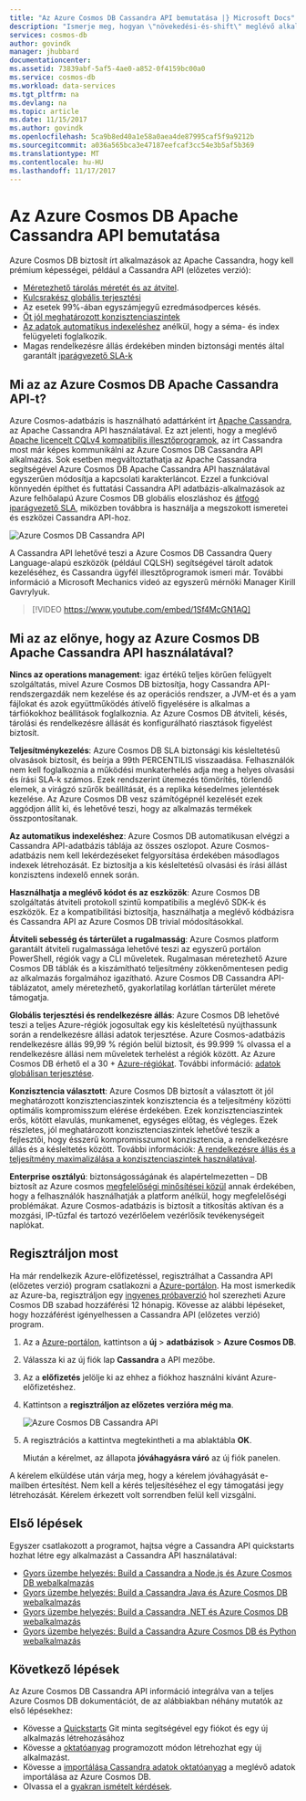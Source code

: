 ```yaml
---
title: "Az Azure Cosmos DB Cassandra API bemutatása |} Microsoft Docs"
description: "Ismerje meg, hogyan \"növekedési-és-shift\" meglévő alkalmazások Azure Cosmos Adatbázist kíván használni, és új alkalmazások Cassandra illesztőprogramok és CQL már ismeri a Cassandra API használatával."
services: cosmos-db
author: govindk
manager: jhubbard
documentationcenter: 
ms.assetid: 73839abf-5af5-4ae0-a852-0f4159bc00a0
ms.service: cosmos-db
ms.workload: data-services
ms.tgt_pltfrm: na
ms.devlang: na
ms.topic: article
ms.date: 11/15/2017
ms.author: govindk
ms.openlocfilehash: 5ca9b8ed40a1e58a0aea4de87995caf5f9a9212b
ms.sourcegitcommit: a036a565bca3e47187eefcaf3cc54e3b5af5b369
ms.translationtype: MT
ms.contentlocale: hu-HU
ms.lasthandoff: 11/17/2017
---
```

# <a name="introduction-to-apache-cassandra-api-for-azure-cosmos-db"></a>Az Azure Cosmos DB Apache Cassandra API bemutatása

Azure Cosmos DB biztosít írt alkalmazások az Apache Cassandra, hogy kell prémium képességei, például a Cassandra API (előzetes verzió):

* [Méretezhető tárolás méretét és az átvitel](partition-data.md).
* [Kulcsrakész globális terjesztési](distribute-data-globally.md)
* Az esetek 99%-ában egyszámjegyű ezredmásodperces késés.
* [Öt jól meghatározott konzisztenciaszintek](consistency-levels.md)
* [Az adatok automatikus indexeléshez](http://www.vldb.org/pvldb/vol8/p1668-shukla.pdf) anélkül, hogy a séma- és index felügyeleti foglalkozik. 
* Magas rendelkezésre állás érdekében minden biztonsági mentés által garantált [iparágvezető SLA-k](https://azure.microsoft.com/support/legal/sla/cosmos-db/)

## <a name="what-is-the-azure-cosmos-db-apache-cassandra-api"></a>Mi az az Azure Cosmos DB Apache Cassandra API-t?

Azure Cosmos-adatbázis is használható adattárként írt [Apache Cassandra](https://cassandra.apache.org/), az Apache Cassandra API használatával. Ez azt jelenti, hogy a meglévő [Apache licencelt CQLv4 kompatibilis illesztőprogramok](https://cassandra.apache.org/doc/latest/getting_started/drivers.html?highlight=driver), az írt Cassandra most már képes kommunikálni az Azure Cosmos DB Cassandra API alkalmazás. Sok esetben megváltoztathatja az Apache Cassandra segítségével Azure Cosmos DB Apache Cassandra API használatával egyszerűen módosítja a kapcsolati karakterláncot. Ezzel a funkcióval könnyedén építhet és futtatási Cassandra API adatbázis-alkalmazások az Azure felhőalapú Azure Cosmos DB globális eloszláshoz és [átfogó iparágvezető SLA](https://azure.microsoft.com/support/legal/sla/cosmos-db), miközben továbbra is használja a megszokott ismeretei és eszközei Cassandra API-hoz.

![Azure Cosmos DB Cassandra API](./media/cassandra-introduction/cosmosdb-cassandra.png)

A Cassandra API lehetővé teszi a Azure Cosmos DB Cassandra Query Language-alapú eszközök (például CQLSH) segítségével tárolt adatok kezeléséhez, és Cassandra ügyfél illesztőprogramok ismeri már. További információ a Microsoft Mechanics videó az egyszerű mérnöki Manager Kirill Gavrylyuk.

> [!VIDEO https://www.youtube.com/embed/1Sf4McGN1AQ]
>

## <a name="what-is-the-benefit-of-using-apache-cassandra-api-for-azure-cosmos-db"></a>Mi az az előnye, hogy az Azure Cosmos DB Apache Cassandra API használatával?

**Nincs az operations management**: igaz értékű teljes körűen felügyelt szolgáltatás, mivel Azure Cosmos DB biztosítja, hogy Cassandra API-rendszergazdák nem kezelése és az operációs rendszer, a JVM-et és a yam fájlokat és azok együttműködés átívelő figyelésére is alkalmas a tárfiókokhoz beállítások foglalkoznia. Az Azure Cosmos DB átviteli, késés, tárolási és rendelkezésre állását és konfigurálható riasztások figyelést biztosít. 

**Teljesítménykezelés**: Azure Cosmos DB SLA biztonsági kis késleltetésű olvasások biztosít, és beírja a 99th PERCENTILIS visszaadása. Felhasználók nem kell foglalkoznia a működési munkaterhelés adja meg a helyes olvasási és írási SLA-k számos. Ezek rendszerint ütemezés tömörítés, törlendő elemek, a virágzó szűrők beállítását, és a replika késedelmes jelentések kezelése. Az Azure Cosmos DB vesz számítógépnél kezelését ezek aggódjon állít ki, és lehetővé teszi, hogy az alkalmazás termékek összpontosítanak.

**Az automatikus indexeléshez**: Azure Cosmos DB automatikusan elvégzi a Cassandra API-adatbázis táblája az összes oszlopot. Azure Cosmos-adatbázis nem kell lekérdezéseket felgyorsítása érdekében másodlagos indexek létrehozását. Ez biztosítja a kis késleltetésű olvasási és írási állást konzisztens indexelő ennek során. 

**Használhatja a meglévő kódot és az eszközök**: Azure Cosmos DB szolgáltatás átviteli protokoll szintű kompatibilis a meglévő SDK-k és eszközök. Ez a kompatibilitási biztosítja, használhatja a meglévő kódbázisra és Cassandra API az Azure Cosmos DB trivial módosításokkal.

**Átviteli sebesség és tárterület a rugalmasság**: Azure Cosmos platform garantált átviteli rugalmassága lehetővé teszi az egyszerű portálon PowerShell, régiók vagy a CLI műveletek. Rugalmasan méretezhető Azure Cosmos DB táblák és a kiszámítható teljesítmény zökkenőmentesen pedig az alkalmazás forgalmához igazítható. Azure Cosmos DB Cassandra API-táblázatot, amely méretezhető, gyakorlatilag korlátlan tárterület mérete támogatja. 

**Globális terjesztési és rendelkezésre állás**: Azure Cosmos DB lehetővé teszi a teljes Azure-régiók jogosultak egy kis késleltetésű nyújthassunk során a rendelkezésre állási adatok terjesztése. Azure Cosmos-adatbázis rendelkezésre állás 99,99 % régión belül biztosít, és 99.999 % olvassa el a rendelkezésre állási nem műveletek terhelést a régiók között. Az Azure Cosmos DB érhető el a 30 + [Azure-régiókat](https://azure.microsoft.com/regions/services/). További információ: [adatok globálisan terjesztése](distribute-data-globally.md). 

**Konzisztencia választott**: Azure Cosmos DB biztosít a választott öt jól meghatározott konzisztenciaszintek konzisztencia és a teljesítmény közötti optimális kompromisszum elérése érdekében. Ezek konzisztenciaszintek erős, kötött elavulás, munkamenet, egységes előtag, és végleges. Ezek részletes, jól meghatározott konzisztenciaszintek lehetővé teszik a fejlesztői, hogy ésszerű kompromisszumot konzisztencia, a rendelkezésre állás és a késleltetés között. További információk: [A rendelkezésre állás és a teljesítmény maximalizálása a konzisztenciaszintek használatával](consistency-levels.md). 

**Enterprise osztályú**: biztonságosságának és alapértelmezetten – DB biztosít az Azure cosmos [megfelelőségi minősítései közül](https://www.microsoft.com/trustcenter) annak érdekében, hogy a felhasználók használhatják a platform anélkül, hogy megfelelőségi problémákat. Azure Cosmos-adatbázis is biztosít a titkosítás aktívan és a mozgási, IP-tűzfal és tartozó vezérlőelem vezérlősík tevékenységeit naplókat.  

<a id="sign-up-now"></a>
## <a name="sign-up-now"></a>Regisztráljon most 

Ha már rendelkezik Azure-előfizetéssel, regisztrálhat a Cassandra API (előzetes verzió) program csatlakozni a [Azure-portálon](https://aka.ms/cosmosdb-cassandra-signup).  Ha most ismerkedik az Azure-ba, regisztráljon egy [ingyenes próbaverzió](https://azure.microsoft.com/free) hol szerezheti Azure Cosmos DB szabad hozzáférési 12 hónapig. Kövesse az alábbi lépéseket, hogy hozzáférést igényelhessen a Cassandra API (előzetes verzió) program.

1. Az a [Azure-portálon](https://portal.azure.com), kattintson a **új** > **adatbázisok** > **Azure Cosmos DB**. 

2. Válassza ki az új fiók lap **Cassandra** a API mezőbe. 

3. Az a **előfizetés** jelölje ki az ehhez a fiókhoz használni kívánt Azure-előfizetéshez.

4. Kattintson a **regisztráljon az előzetes verzióra még ma**.

    ![Azure Cosmos DB Cassandra API](./media/cassandra-introduction/cassandra-sign-up.png)

3. A regisztrációs a kattintva megtekintheti a ma ablaktábla **OK**. 

    Miután a kérelmet, az állapota **jóváhagyásra váró** az új fiók panelen. 

A kérelem elküldése után várja meg, hogy a kérelem jóváhagyását e-mailben értesítést. Nem kell a kérés teljesítéséhez el egy támogatási jegy létrehozását. Kérelem érkezett volt sorrendben felül kell vizsgálni. 

## <a name="how-to-get-started"></a>Első lépések
Egyszer csatlakozott a programot, hajtsa végre a Cassandra API quickstarts hozhat létre egy alkalmazást a Cassandra API használatával:

* [Gyors üzembe helyezés: Build a Cassandra a Node.js és Azure Cosmos DB webalkalmazás](create-cassandra-nodejs.md)
* [Gyors üzembe helyezés: Build a Cassandra Java és Azure Cosmos DB webalkalmazás](create-cassandra-java.md)
* [Gyors üzembe helyezés: Build a Cassandra .NET és Azure Cosmos DB webalkalmazás](create-cassandra-dotnet.md)
* [Gyors üzembe helyezés: Build a Cassandra Azure Cosmos DB és Python webalkalmazás](create-cassandra-python.md)

## <a name="next-steps"></a>Következő lépések

Az Azure Cosmos DB Cassandra API információ integrálva van a teljes Azure Cosmos DB dokumentációt, de az alábbiakban néhány mutatók az első lépésekhez:

* Kövesse a [Quickstarts](create-cassandra-nodejs.md) Git minta segítségével egy fiókot és egy új alkalmazás létrehozásához
* Kövesse a [oktatóanyag](tutorial-develop-cassandra-java.md) programozott módon létrehozhat egy új alkalmazást.
* Kövesse a [importálása Cassandra adatok oktatóanyag](cassandra-import-data.md) a meglévő adatok importálása az Azure Cosmos DB.
* Olvassa el a [gyakran ismételt kérdések](faq.md#cassandra).
